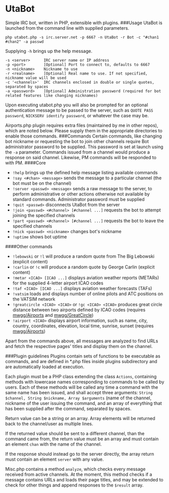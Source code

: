 UtaBot
======
Simple IRC bot, written in PHP, extensible with plugins.
###Usage
UtaBot is launched from the command line with supplied parameters.
```
php utabot.php -s irc.server.net -p 6667 -n UtaBot -r Bot -c "#chan1 #chan2" -a passwd
```
Supplying `-h` brings up the help message.
```
-s <server>      IRC server name or IP address
-p <port>        [Optional] Port to connect to, defaults to 6667
-n <nickname>    Nickname to use
-r <realname>    [Optional] Real name to use. If not specified, nickname value will be used
-c '<channels>'  IRC channels enclosed in double or single quotes, separated by spaces
-a <password>    [Optional] Administration password (required for bot related features like changing nicknames)
```
Upon executing utabot.php you will also be prompted for an optional authentication message to be passed to the server, such as `QUOTE PASS password`, `NICKSERV identify password`, or whatever the case may be.

Airports.php plugin requires extra files (maintained by me in other repos), which are noted below. Please supply them in the appropriate directories to enable those commands.
###Commands
Certain commands, like changing bot nickname or requesting the bot to join other channels require Bot administrator password to be supplied. This password is set at launch using the `-a` parameter.
Commands issued from a channel would produce a response on said channel. Likewise, PM commands will be responded to with PM.
####Core
* `!help` brings up the defined help message listing available commands
* `!say <#chan> <message>` sends the message to a particular channel (the bot must be on the channel)
* `!server <passwd> <message>` sends a raw message to the server, to perform administrative or other actions otherwise not available by standard commands. Administrator password must be supplied
* `!quit <passwd>` disconnects UtaBot from the server
* `!join <passwd> <#channel> [#channel ...]` requests the bot to attempt joining the specified channels
* `!part <passwd> <#channel> [#channel ...]` requests the bot to leave the specified channels
* `!nick <passwd> <nickname>` changes bot's nickname
* `!uptime` shows bot uptime

####Other commands
* `!lebowski` or `!l` will produce a random quote from The Big Lebowski (explicit content)
* `!carlin` or `!c` will produce a random quote by George Carlin (explicit content)
* `!metar <ICAO> [ICAO ...]` displays aviation weather reports (METARs) for the supplied 4-letter airport ICAO codes
* `!taf <ICAO> [ICAO ...]` displays aviation weather forecasts (TAFs)
* `!vatsim` loads and displays number of online pilots and ATC positions on the VATSIM network
* `!greatcircle <ICAO> <ICAO>` or `!gc <ICAO> <ICAO>` produces great circle distance between two airports defined by ICAO codes (requires [mwgg/Airports](https://github.com/mwgg/Airports) and [mwgg/GreatCircle](https://github.com/mwgg/GreatCircle))
* `!airport <ICAO>` displays airport information, such as name, city, country, coordinates, elevation, local time, sunrise, sunset (requires [mwgg/Airports](https://github.com/mwgg/Airports))

Apart from the commands above, all messages are analyzed to find URLs and fetch the respective pages' titles and display them on the channel.

###Plugin guidelines
Plugins contain sets of functions to be executable as commands, and are defined in *.php files inside plugins subdirectory and are automatically loaded at execution.

Each plugin must be a PHP class extending the class `Actions`, containing methods with lowercase names corresponding to commands to be called by users. Each of these methods will be called any time a command with the same name has been issued, and shall accept three arguments: `String $channel, String $nickname, Array $arguments` (name of the channel, nickname of the user issuing the command, and an array of everything that has been supplied after the command, separated by spaces.

Return value can be a string or an array. Array elements will be returned back to the channel/user as multiple lines.

If the returned value should be sent to a different channel, than the command came from, the return value must be an array and must contain an element `chan` with the name of the channel.

If the response should instead go to the server directly, the array return must contain an element `server` with any value.

Misc.php contains a method `analyze`, which checks every message received from active channels. At the moment, this method checks if a message contains URLs and loads their page titles, and may be extended to check for other things and append responses to the `$result` array.
